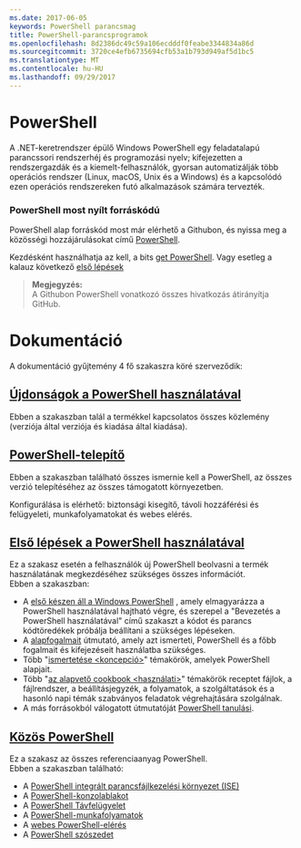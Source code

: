 ```yaml
---
ms.date: 2017-06-05
keywords: PowerShell parancsmag
title: PowerShell-parancsprogramok
ms.openlocfilehash: 8d2386dc49c59a106ecdddf0feabe3344834a86d
ms.sourcegitcommit: 3720ce4efb6735694cfb53a1b793d949af5d1bc5
ms.translationtype: MT
ms.contentlocale: hu-HU
ms.lasthandoff: 09/29/2017
---
```

# <a name="powershell"></a>PowerShell

A .NET-keretrendszer épülő Windows PowerShell egy feladatalapú parancssori rendszerhéj és programozási nyelv; kifejezetten a rendszergazdák és a kiemelt-felhasználók, gyorsan automatizálják több operációs rendszer (Linux, macOS, Unix és a Windows) és a kapcsolódó ezen operációs rendszereken futó alkalmazások számára tervezték.

### <a name="powershell-is-now-open-source"></a>PowerShell most nyílt forráskódú

PowerShell alap forráskód most már elérhető a Githubon, és nyissa meg a közösségi hozzájárulásokat című [PowerShell](https://github.com/powershell/powershell).

Kezdésként használhatja az kell, a bits [get PowerShell](https://github.com/PowerShell/PowerShell#get-powershell).
Vagy esetleg a kalauz következő [első lépések](https://github.com/PowerShell/PowerShell/blob/master/docs/learning-powershell)

> **Megjegyzés:**  
> A Githubon PowerShell vonatkozó összes hivatkozás átirányítja GitHub.

# <a name="documentation"></a>Dokumentáció

A dokumentáció gyűjtemény 4 fő szakaszra köré szerveződik:

## <a name="whats-new-with-powershellwhats-newwhat-s-new-with-powershellmd"></a>[Újdonságok a PowerShell használatával](whats-new/What-s-New-With-PowerShell.md)
Ebben a szakaszban talál a termékkel kapcsolatos összes közlemény (verziója által verziója és kiadása által kiadása).

## <a name="powershell-setupsetupsetup-referencemd"></a>[PowerShell-telepítő](setup/setup-reference.md)
Ebben a szakaszban található összes ismernie kell a PowerShell, az összes verzió telepítéséhez az összes támogatott környezetben.  

Konfigurálása is elérhető: biztonsági kisegítő, távoli hozzáférési és felügyeleti, munkafolyamatokat és webes elérés.

## <a name="getting-started-with-powershellgetting-startedgetting-started-with-windows-powershellmd"></a>[Első lépések a PowerShell használatával](getting-started/Getting-Started-with-Windows-PowerShell.md)
Ez a szakasz esetén a felhasználók új PowerShell beolvasni a termék használatának megkezdéséhez szükséges összes információt.  
Ebben a szakaszban:
- A [első készen áll a Windows PowerShell](getting-started/Getting-Ready-to-Use-Windows-PowerShell.md) , amely elmagyarázza a PowerShell használatával hajtható végre, és szerepel a "Bevezetés a PowerShell használatával" című szakaszt a kódot és parancs kódtöredékek próbálja beállítani a szükséges lépéseken.
- A [alapfogalmait](getting-started/fundamental-concepts.md) útmutató, amely azt ismerteti, PowerShell és a főbb fogalmait és kifejezéseit használatba szükséges.
- Több "[ismertetése &lt;koncepció&gt;](getting-started/understanding-concepts-reference.md)" témakörök, amelyek PowerShell alapjait.
- Több "[az alapvető cookbook &lt;használati&gt;](getting-started/cookbooks/basic-cookbooks-reference.md)" témakörök receptet fájlok, a fájlrendszer, a beállításjegyzék, a folyamatok, a szolgáltatások és a hasonló napi témák szabványos feladatok végrehajtására szolgálnak.
- A más forrásokból válogatott útmutatóját [PowerShell tanulási](getting-started/more-powershell-learning.md).

## <a name="common-powershellcore-powershellcore-powershellmd"></a>[Közös PowerShell](core-powershell/core-powershell.md)
Ez a szakasz az összes referenciaanyag PowerShell.  
Ebben a szakaszban található:
- A [PowerShell integrált parancsfájlkezelési környezet \(ISE\)](core-powershell/ise-guide.md)
- A [PowerShell-konzolablakot](core-powershell/console-guide.md)
- A [PowerShell Távfelügyelet](core-powershell/Running-Remote-Commands.md)
- A [PowerShell-munkafolyamatok](core-powershell/workflows-guide.md)
- A [webes PowerShell-elérés](core-powershell/web-access.md)
- A [PowerShell szószedet](Windows-PowerShell-Glossary.md)

